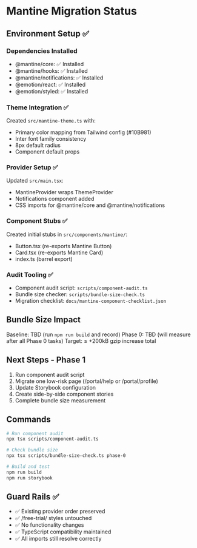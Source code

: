 
# Mantine Migration Status

## Environment Setup ✅

### Dependencies Installed
- @mantine/core: ✅ Installed
- @mantine/hooks: ✅ Installed  
- @mantine/notifications: ✅ Installed
- @emotion/react: ✅ Installed
- @emotion/styled: ✅ Installed

### Theme Integration ✅
Created `src/mantine-theme.ts` with:
- Primary color mapping from Tailwind config (#10B981)
- Inter font family consistency
- 8px default radius
- Component default props

### Provider Setup ✅
Updated `src/main.tsx`:
- MantineProvider wraps ThemeProvider
- Notifications component added
- CSS imports for @mantine/core and @mantine/notifications

### Component Stubs ✅
Created initial stubs in `src/components/mantine/`:
- Button.tsx (re-exports Mantine Button)
- Card.tsx (re-exports Mantine Card)
- index.ts (barrel export)

### Audit Tooling ✅
- Component audit script: `scripts/component-audit.ts`
- Bundle size checker: `scripts/bundle-size-check.ts`
- Migration checklist: `docs/mantine-component-checklist.json`

## Bundle Size Impact

Baseline: TBD (run `npm run build` and record)
Phase 0: TBD (will measure after all Phase 0 tasks)
Target: ≤ +200kB gzip increase total

## Next Steps - Phase 1

1. Run component audit script
2. Migrate one low-risk page (/portal/help or /portal/profile)
3. Update Storybook configuration 
4. Create side-by-side component stories
5. Complete bundle size measurement

## Commands

```bash
# Run component audit
npx tsx scripts/component-audit.ts

# Check bundle size  
npx tsx scripts/bundle-size-check.ts phase-0

# Build and test
npm run build
npm run storybook
```

## Guard Rails ✅

- ✅ Existing provider order preserved
- ✅ /free-trial/ styles untouched  
- ✅ No functionality changes
- ✅ TypeScript compatibility maintained
- ✅ All imports still resolve correctly
